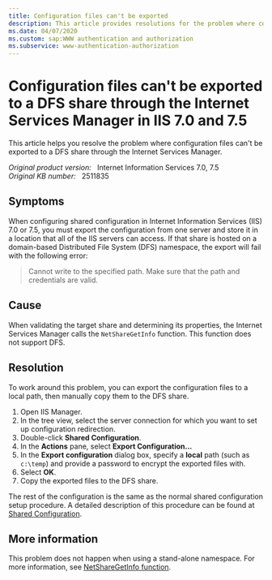 ```yaml
---
title: Configuration files can't be exported
description: This article provides resolutions for the problem where configuration files cannot be exported to a DFS share through the internet services manager.
ms.date: 04/07/2020
ms.custom: sap:WWW authentication and authorization
ms.subservice: www-authentication-authorization
---
```

# Configuration files can't be exported to a DFS share through the Internet Services Manager in IIS 7.0 and 7.5

This article helps you resolve the problem where configuration files can't be exported to a DFS share through the Internet Services Manager.

_Original product version:_ &nbsp; Internet Information Services 7.0, 7.5  
_Original KB number:_ &nbsp; 2511835

## Symptoms

When configuring shared configuration in Internet Information Services (IIS) 7.0 or 7.5, you must export the configuration from one server and store it in a location that all of the IIS servers can access. If that share is hosted on a domain-based Distributed File System (DFS) namespace, the export will fail with the following error:

> Cannot write to the specified path. Make sure that the path and credentials are valid.

## Cause

When validating the target share and determining its properties, the Internet Services Manager calls the `NetShareGetInfo` function. This function does not support DFS.

## Resolution

To work around this problem, you can export the configuration files to a local path, then manually copy them to the DFS share.

1. Open IIS Manager.
2. In the tree view, select the server connection for which you want to set up configuration redirection.
3. Double-click **Shared Configuration**.
4. In the **Actions** pane, select **Export Configuration...**
5. In the **Export configuration** dialog box, specify a **local** path (such as `c:\temp`) and provide a password to encrypt the exported files with.
6. Select **OK**.
7. Copy the exported files to the DFS share.

The rest of the configuration is the same as the normal shared configuration setup procedure. A detailed description of this procedure can be found at [Shared Configuration](/iis/manage/managing-your-configuration-settings/shared-configuration_264/).

## More information

This problem does not happen when using a stand-alone namespace. For more information, see [NetShareGetInfo function](/windows/win32/api/lmshare/nf-lmshare-netsharegetinfo).
